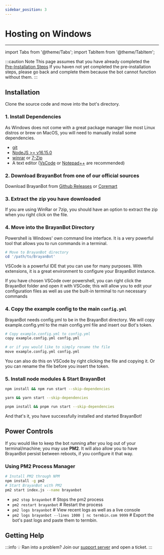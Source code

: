 ```yaml
---
sidebar_position: 3
---
```


# Hosting on Windows

---

import Tabs from '@theme/Tabs';
import TabItem from '@theme/TabItem';

:::caution Note
This page assumes that you have already completed the [Pre-Installation Steps](/docs/Setup/pre-installation) If you haven not yet completed the pre-installation steps, please go back and complete them because the bot cannot function without them.
:::
## Installation

Clone the source code and move into the bot's directory.

### 1. Install Dependencies

As Windows does not come with a great package manager like most Linux distros or brew on MacOS, you will need to manually install some dependencies.

- [git](https://git-scm.com/downloads)
- [NodeJS >= v16.15.0](https://nodejs.org/en/download/)
- [winrar](https://www.winrar.com/download.html) or [7-Zip](https://www.7-zip.org/download.html)
- A text editor ([VsCode](https://code.visualstudio.com/download) or [Notepad++](https://notepad-plus-plus.org/download/v6.9.4.html) are recommended)

### 2. Download BrayanBot from one of our official sources

Download BrayanBot from [Github Releases](https://github.com/BrayanBot/BrayanBot/releases/latest) or [Coremart](https://coremart.net/resources/brayanbot-the-future.33)

### 3. Extract the zip you have downloaded
If you are using WinRar or 7zip, you should have an option to extract the zip when you right click on the file.

### 4. Move into the BrayanBot Directory

<Tabs>
<TabItem value="powershell" label="Using Powershell">

Powershell is Windows' own command line interface. It is a very powerful tool that allows you to run commands in a terminal.

```powershell
# Move to BrayanBot directory
cd '/path/to/BrayanBot'
```

</TabItem>
<TabItem value="vsc" label="Using VSCode">
VSCode is a powerful IDE that you can use for many purposes. With extensions, it is a great environment to configure your BrayanBot instance.

If you have chosen VSCode over powershell, you can right click the BrayanBot folder and open it with VSCode; this will allow you to edit your configuration files
as well as use the built-in terminal to run necessary commands

</TabItem>
</Tabs>

### 4. Copy the example config to the main `config.yml`

BrayanBot needs config.yml to be in the BrayanBot directory. We will copy example.config.yml to the main config.yml file and insert our Bot's token.

```bash
# Copy example.config.yml to config.yml
copy example.config.yml config.yml

# or if you would like to simply rename the file
move example.config.yml config.yml
```

You can also do this on VSCode by right clicking the file and copying it. Or you can rename the file before you insert the token.

### 5. Install node modules & Start BrayanBot

<Tabs>
<TabItem value="npm" label="npm">

```bash
npm install && npm run start --skip-dependencies
 ```

</TabItem>
<TabItem value="yarn" label="Yarn">

```bash
yarn && yarn start --skip-dependencies
```

</TabItem>
<TabItem value="pnpm" label="pnpm (recommended)">

```bash
pnpm install && pnpm run start --skip-dependencies
```

</TabItem>
</Tabs>

And that's it, you have successfully installed and started BrayanBot!

## Power Controls

If you would like to keep the bot running after you log out of your terminal/machine; you may use **PM2**. It will also allow you to have BrayanBot persist between reboots, if you configure it that way.

### Using PM2 Process Manager

```bash
# Install PM2 through NPM
npm install -g pm2
# Start BrayanBot with PM2
pm2 start index.js --name brayanbot
```

- `pm2 stop brayanbot` # Stops the pm2 process
- `pm2 restart brayanbot` # Restart the process
- `pm2 logs brayanbot` # View recent logs as well as a live console
- `pm2 logs brayanbot --lines 1000 | nc termbin.com 9999` # Export the bot's past logs and paste them to termbin.

## Getting Help

:::info 💡 Ran into a problem?
Join our [support server](https://brayanbot.dev/discord) and open a ticket.
:::